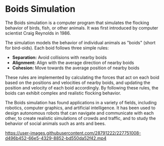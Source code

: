 # Boids Simulation

The Boids simulation is a computer program that simulates the flocking behavior of birds, fish, or other animals. It was first introduced by computer scientist Craig Reynolds in 1986.

The simulation models the behavior of individual animals as "boids" (short for bird-oids). Each boid follows three simple rules:
- **Separation:** Avoid collisions with nearby boids
- **Alignment:** Align with the average direction of nearby boids
- **Cohesion:** Move towards the average position of nearby boids

These rules are implemented by calculating the forces that act on each boid based on the positions and velocities of nearby boids, and updating the position and velocity of each boid accordingly. By following these rules, the boids can exhibit complex and realistic flocking behavior.

The Boids simulation has found applications in a variety of fields, including robotics, computer graphics, and artificial intelligence. It has been used to design autonomous robots that can navigate and communicate with each other, to create realistic simulations of crowds and traffic, and to study the behavior of social animals such as ants and bees.

https://user-images.githubusercontent.com/28791222/227751008-d496b452-66e5-4329-8852-bd550da52f42.mp4
